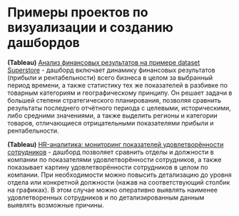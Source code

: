 # Примеры проектов по визуализации и созданию дашбордов

**(Tableau)** [Анализ финансовых результатов на примере dataset Superstore](https://public.tableau.com/views/Superstore_results_dashboard/Dashboard?:language=en-US&:display_count=n&:origin=viz_share_link) - дашборд включает динамику финансовых результатов (прибыли и рентабельности) всего бизнеса в целом за выбранный период времени, а также статистику тех же показателей в разбивке по товарным категориям и географическому принципу. Он решает задачи в большей степени стратегического планирования, позволяя сравнить результаты последнего отчётного периода с целевыми, историческими, либо средними значениями, а также выделить регионы и категории товаров, отличающиеся отрицательными показателями прибыли и рентабельности.

**(Tableau)** [HR-аналитика: мониторинг показателей удовлетворённости сотрудников](https://public.tableau.com/views/HRAnalyticsdashboard_16599588719540/DB_Satisfactions?:language=en-US&:display_count=n&:origin=viz_share_link) - дашборд позволяет сравнить отделы и должности в компании по показателями удовлетворённости сотрудников, а также показывает картину удовлетворённости сотрудников в целом по компании. При необходимости можно повысить детализацию до уровня отдела или конкретной должности (нажав на соответствующий столбик на графиках). В этом случае можно оперативно выявлять наименее удовлетворенных сотрудников и по детализированным данным выявлять возможные причины. 
